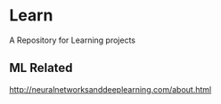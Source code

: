 # Learn
A Repository for Learning projects


## ML Related
http://neuralnetworksanddeeplearning.com/about.html

